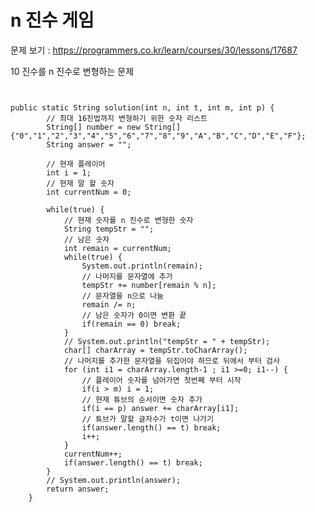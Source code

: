 # n 진수 게임

문제 보기 : <https://programmers.co.kr/learn/courses/30/lessons/17687>

10 진수를 n 진수로 변형하는 문제


<pre><code>

public static String solution(int n, int t, int m, int p) {
        // 최대 16진법까지 변형하기 위한 숫자 리스트
        String[] number = new String[] {"0","1","2","3","4","5","6","7","8","9","A","B","C","D","E","F"};
        String answer = "";

        // 현재 플레이어
        int i = 1;
        // 현재 말 할 숫자
        int currentNum = 0;

        while(true) {
            // 현재 숫자를 n 진수로 변형한 숫자
            String tempStr = "";
            // 남은 숫자
            int remain = currentNum;
            while(true) {
                System.out.println(remain);
                // 나머지를 문자열에 추가
                tempStr += number[remain % n];
                // 문자열을 n으로 나눔
                remain /= n;
                // 남은 숫자가 0이면 변환 끝
                if(remain == 0) break;
            }
            // System.out.println("tempStr = " + tempStr);
            char[] charArray = tempStr.toCharArray();
            // 나머지를 추가한 문자열을 뒤집어야 하므로 뒤에서 부터 검사
            for (int i1 = charArray.length-1 ; i1 >=0; i1--) {
                // 플레이어 숫자를 넘어가면 첫번째 부터 시작
                if(i > m) i = 1;
                // 현재 튜브의 순서이면 숫자 추가
                if(i == p) answer += charArray[i1];
                // 튜브가 말할 글자수가 t이면 나가기
                if(answer.length() == t) break;
                i++;
            }
            currentNum++; 
            if(answer.length() == t) break;
        }
        // System.out.println(answer);
        return answer;
    }


</code></pre>
